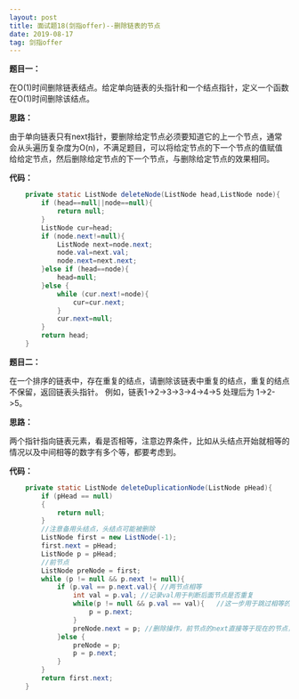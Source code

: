 ```yaml
---
layout: post
title: 面试题18(剑指offer)--删除链表的节点
date: 2019-08-17 
tag: 剑指offer
---
```

**题目一：**

在O(1)时间删除链表结点。给定单向链表的头指针和一个结点指针，定义一个函数在O(1)时间删除该结点。

**思路：**

由于单向链表只有next指针，要删除给定节点必须要知道它的上一个节点，通常会从头遍历复杂度为O(n)，不满足题目，可以将给定节点的下一个节点的值赋值给给定节点，然后删除给定节点的下一个节点，与删除给定节点的效果相同。

**代码：**

```java
	private static ListNode deleteNode(ListNode head,ListNode node){
        if (head==null||node==null){
            return null;
        }
        ListNode cur=head;
        if (node.next!=null){
            ListNode next=node.next;
            node.val=next.val;
            node.next=next.next;
        }else if (head==node){
            head=null;
        }else {
            while (cur.next!=node){
                cur=cur.next;
            }
            cur.next=null;
        }
        return head;
    }
```

**题目二：**

在一个排序的链表中，存在重复的结点，请删除该链表中重复的结点，重复的结点不保留，返回链表头指针。 例如，链表1->2->3->3->4->4->5 处理后为 1->2->5。

**思路：**

两个指针指向链表元素，看是否相等，注意边界条件，比如从头结点开始就相等的情况以及中间相等的数字有多个等，都要考虑到。

**代码：**

```java
	private static ListNode deleteDuplicationNode(ListNode pHead){
        if (pHead == null)
        {
            return null;
        }
        //注意备用头结点，头结点可能被删除
        ListNode first = new ListNode(-1);
        first.next = pHead;
        ListNode p = pHead;
        //前节点
        ListNode preNode = first;
        while (p != null && p.next != null){
            if (p.val == p.next.val){ //两节点相等
                int val = p.val; //记录val用于判断后面节点是否重复
                while(p != null && p.val == val){   //这一步用于跳过相等的节点，用于删除
                    p = p.next;
                }
                preNode.next = p; //删除操作，前节点的next直接等于现在的节点，把中间的节点直接跨过
            }else {
                preNode = p;
                p = p.next;
            }
        }
        return first.next;
    }
```




